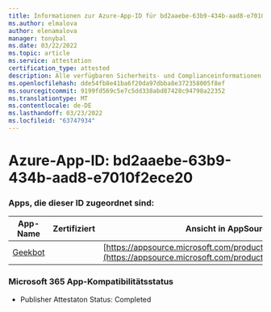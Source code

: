 ```yaml
---
title: Informationen zur Azure-App-ID für bd2aaebe-63b9-434b-aad8-e7010f2ece20
ms.author: elmalova
author: elenamalova
manager: tonybal
ms.date: 03/22/2022
ms.topic: article
ms.service: attestation
certification_type: attested
description: Alle verfügbaren Sicherheits- und Complianceinformationen für bd2aaebe-63b9-434b-aad8-e7010f2ece20.
ms.openlocfilehash: dde54fb8e41ba6f20da97dbba8e372358005f8ef
ms.sourcegitcommit: 9199fd569c5e7c5dd338abd87428c94798a22352
ms.translationtype: MT
ms.contentlocale: de-DE
ms.lasthandoff: 03/23/2022
ms.locfileid: "63747934"
---
```

# <a name="azure-app-id-bd2aaebe-63b9-434b-aad8-e7010f2ece20"></a>Azure-App-ID: bd2aaebe-63b9-434b-aad8-e7010f2ece20


### <a name="apps-associated-with-this-id"></a>Apps, die dieser ID zugeordnet sind:
| **App-Name** | **Zertifiziert** | **Ansicht in AppSource** |
|--------------|---------------|-----------------------|
| [Geekbot](../forward/WA200003224.md) |  | [https://appsource.microsoft.com/product/office/WA200003224](https://appsource.microsoft.com/product/office/WA200003224) |

### <a name="microsoft-365-app-compliance-status"></a>Microsoft 365 App-Kompatibilitätsstatus
- Publisher Attestaton Status: Completed
